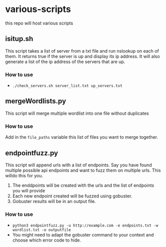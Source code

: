 # various-scripts
this repo will host various scripts

## isitup.sh

This script takes a list of server from a txt file and run nslookup on each of them.
It returns true if the server is up and display its ip address. It will also generate a list of the ip address of the servers that are up.

### How to use

- `./check_servers.sh server_list.txt up_servers.txt`

## mergeWordlists.py

This script will merge multiple wordlist into one file without duplicates

### How to use

Add in the `file_paths` variable this list of files you want to merge together.

## endpointfuzz.py

This script will append urls with a list of endpoints. Say you have found multiple possible api endpoints and want to fuzz them on multiple urls. This willdo this for you.

 1. The enddpoints will be created with the urls and the list of endpoints you will provide
 2. Each new endpoint created will be fuzzed using gobuster.
 3. Gobuster results will be in an output file.


### How to use

- `python3 endpointfuzz.py -u http://example.com -e endpoints.txt -w wordlist.txt -o outputfile`
- You might need to adapt the gobuster command to your context and choose which error code to hide.
